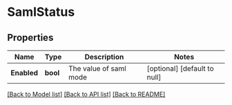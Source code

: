 # SamlStatus

## Properties
Name | Type | Description | Notes
------------ | ------------- | ------------- | -------------
**Enabled** | **bool** | The value of saml mode | [optional] [default to null]

[[Back to Model list]](../README.md#documentation-for-models) [[Back to API list]](../README.md#documentation-for-api-endpoints) [[Back to README]](../README.md)

